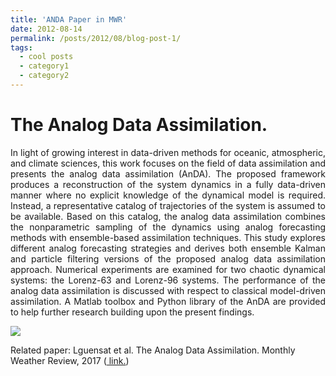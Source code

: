 ```yaml
---
title: 'ANDA Paper in MWR'
date: 2012-08-14
permalink: /posts/2012/08/blog-post-1/
tags:
  - cool posts
  - category1
  - category2
---
```


The Analog Data Assimilation. 
======
<div style="text-align: justify"> 
In light of growing interest in data-driven methods for oceanic, atmospheric, and climate sciences, this work focuses on the field of data assimilation and presents the analog data assimilation (AnDA). The proposed framework produces a reconstruction of the system dynamics in a fully data-driven manner where no explicit knowledge of the dynamical model is required. Instead, a representative catalog of trajectories of the system is assumed to be available. Based on this catalog, the analog data assimilation combines the nonparametric sampling of the dynamics using analog forecasting methods with ensemble-based assimilation techniques. This study explores different analog forecasting strategies and derives both ensemble Kalman and particle filtering versions of the proposed analog data assimilation approach. Numerical experiments are examined for two chaotic dynamical systems: the Lorenz-63 and Lorenz-96 systems. The performance of the analog data assimilation is discussed with respect to classical model-driven assimilation. A Matlab toolbox and Python library of the AnDA are provided to help further research building upon the present findings. </div>

![](https://www.imt-atlantique.fr/sites/default/files/rfablet/anda.jpg)

Related paper: Lguensat et al. The Analog Data Assimilation. Monthly Weather Review, 2017 (<a href= "https://www.researchgate.net/publication/309742591_The_Analog_Data_Assimilation"> link.</a>)
